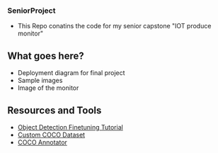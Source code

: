### SeniorProject
* This Repo conatins the code for my senior capstone "IOT produce monitor"

## What goes here? 
* Deployment diagram for final project 
* Sample images 
* Image of the monitor 

## Resources and Tools
* [Object Detection Finetuning Tutorial](https://pytorch.org/tutorials/intermediate/torchvision_tutorial.html)
* [Custom COCO Dataset](https://medium.com/fullstackai/how-to-train-an-object-detector-with-your-own-coco-dataset-in-pytorch-319e7090da5)
* [COCO Annotator](https://github.com/jsbroks/coco-annotator/wiki)